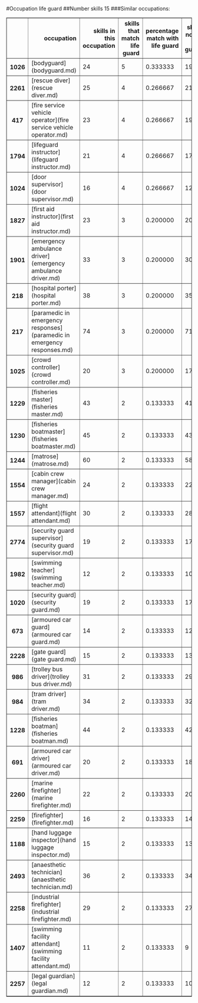 #Occupation life guard
##Number skills 15
###Similar occupations:
<table border="1" class="dataframe">
  <thead>
    <tr style="text-align: right;">
      <th></th>
      <th>occupation</th>
      <th>skills in this occupation</th>
      <th>skills that match life guard</th>
      <th>percentage match with life guard</th>
      <th>skills not in life guard</th>
    </tr>
  </thead>
  <tbody>
    <tr>
      <th>1026</th>
      <td>[bodyguard](bodyguard.md)</td>
      <td>24</td>
      <td>5</td>
      <td>0.333333</td>
      <td>19</td>
    </tr>
    <tr>
      <th>2261</th>
      <td>[rescue diver](rescue diver.md)</td>
      <td>25</td>
      <td>4</td>
      <td>0.266667</td>
      <td>21</td>
    </tr>
    <tr>
      <th>417</th>
      <td>[fire service vehicle operator](fire service vehicle operator.md)</td>
      <td>23</td>
      <td>4</td>
      <td>0.266667</td>
      <td>19</td>
    </tr>
    <tr>
      <th>1794</th>
      <td>[lifeguard instructor](lifeguard instructor.md)</td>
      <td>21</td>
      <td>4</td>
      <td>0.266667</td>
      <td>17</td>
    </tr>
    <tr>
      <th>1024</th>
      <td>[door supervisor](door supervisor.md)</td>
      <td>16</td>
      <td>4</td>
      <td>0.266667</td>
      <td>12</td>
    </tr>
    <tr>
      <th>1827</th>
      <td>[first aid instructor](first aid instructor.md)</td>
      <td>23</td>
      <td>3</td>
      <td>0.200000</td>
      <td>20</td>
    </tr>
    <tr>
      <th>1901</th>
      <td>[emergency ambulance driver](emergency ambulance driver.md)</td>
      <td>33</td>
      <td>3</td>
      <td>0.200000</td>
      <td>30</td>
    </tr>
    <tr>
      <th>218</th>
      <td>[hospital porter](hospital porter.md)</td>
      <td>38</td>
      <td>3</td>
      <td>0.200000</td>
      <td>35</td>
    </tr>
    <tr>
      <th>217</th>
      <td>[paramedic in emergency responses](paramedic in emergency responses.md)</td>
      <td>74</td>
      <td>3</td>
      <td>0.200000</td>
      <td>71</td>
    </tr>
    <tr>
      <th>1025</th>
      <td>[crowd controller](crowd controller.md)</td>
      <td>20</td>
      <td>3</td>
      <td>0.200000</td>
      <td>17</td>
    </tr>
    <tr>
      <th>1229</th>
      <td>[fisheries master](fisheries master.md)</td>
      <td>43</td>
      <td>2</td>
      <td>0.133333</td>
      <td>41</td>
    </tr>
    <tr>
      <th>1230</th>
      <td>[fisheries boatmaster](fisheries boatmaster.md)</td>
      <td>45</td>
      <td>2</td>
      <td>0.133333</td>
      <td>43</td>
    </tr>
    <tr>
      <th>1244</th>
      <td>[matrose](matrose.md)</td>
      <td>60</td>
      <td>2</td>
      <td>0.133333</td>
      <td>58</td>
    </tr>
    <tr>
      <th>1554</th>
      <td>[cabin crew manager](cabin crew manager.md)</td>
      <td>24</td>
      <td>2</td>
      <td>0.133333</td>
      <td>22</td>
    </tr>
    <tr>
      <th>1557</th>
      <td>[flight attendant](flight attendant.md)</td>
      <td>30</td>
      <td>2</td>
      <td>0.133333</td>
      <td>28</td>
    </tr>
    <tr>
      <th>2774</th>
      <td>[security guard supervisor](security guard supervisor.md)</td>
      <td>19</td>
      <td>2</td>
      <td>0.133333</td>
      <td>17</td>
    </tr>
    <tr>
      <th>1982</th>
      <td>[swimming teacher](swimming teacher.md)</td>
      <td>12</td>
      <td>2</td>
      <td>0.133333</td>
      <td>10</td>
    </tr>
    <tr>
      <th>1020</th>
      <td>[security guard](security guard.md)</td>
      <td>19</td>
      <td>2</td>
      <td>0.133333</td>
      <td>17</td>
    </tr>
    <tr>
      <th>673</th>
      <td>[armoured car guard](armoured car guard.md)</td>
      <td>14</td>
      <td>2</td>
      <td>0.133333</td>
      <td>12</td>
    </tr>
    <tr>
      <th>2228</th>
      <td>[gate guard](gate guard.md)</td>
      <td>15</td>
      <td>2</td>
      <td>0.133333</td>
      <td>13</td>
    </tr>
    <tr>
      <th>986</th>
      <td>[trolley bus driver](trolley bus driver.md)</td>
      <td>31</td>
      <td>2</td>
      <td>0.133333</td>
      <td>29</td>
    </tr>
    <tr>
      <th>984</th>
      <td>[tram driver](tram driver.md)</td>
      <td>34</td>
      <td>2</td>
      <td>0.133333</td>
      <td>32</td>
    </tr>
    <tr>
      <th>1228</th>
      <td>[fisheries boatman](fisheries boatman.md)</td>
      <td>44</td>
      <td>2</td>
      <td>0.133333</td>
      <td>42</td>
    </tr>
    <tr>
      <th>691</th>
      <td>[armoured car driver](armoured car driver.md)</td>
      <td>20</td>
      <td>2</td>
      <td>0.133333</td>
      <td>18</td>
    </tr>
    <tr>
      <th>2260</th>
      <td>[marine firefighter](marine firefighter.md)</td>
      <td>22</td>
      <td>2</td>
      <td>0.133333</td>
      <td>20</td>
    </tr>
    <tr>
      <th>2259</th>
      <td>[firefighter](firefighter.md)</td>
      <td>16</td>
      <td>2</td>
      <td>0.133333</td>
      <td>14</td>
    </tr>
    <tr>
      <th>1188</th>
      <td>[hand luggage inspector](hand luggage inspector.md)</td>
      <td>15</td>
      <td>2</td>
      <td>0.133333</td>
      <td>13</td>
    </tr>
    <tr>
      <th>2493</th>
      <td>[anaesthetic technician](anaesthetic technician.md)</td>
      <td>36</td>
      <td>2</td>
      <td>0.133333</td>
      <td>34</td>
    </tr>
    <tr>
      <th>2258</th>
      <td>[industrial firefighter](industrial firefighter.md)</td>
      <td>29</td>
      <td>2</td>
      <td>0.133333</td>
      <td>27</td>
    </tr>
    <tr>
      <th>1407</th>
      <td>[swimming facility attendant](swimming facility attendant.md)</td>
      <td>11</td>
      <td>2</td>
      <td>0.133333</td>
      <td>9</td>
    </tr>
    <tr>
      <th>2257</th>
      <td>[legal guardian](legal guardian.md)</td>
      <td>12</td>
      <td>2</td>
      <td>0.133333</td>
      <td>10</td>
    </tr>
  </tbody>
</table>
